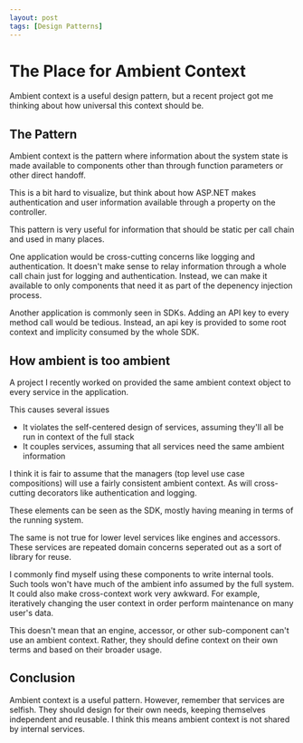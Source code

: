 ```yaml
---
layout: post
tags: [Design Patterns]
---
```


# The Place for Ambient Context

Ambient context is a useful design pattern, but a recent project got me thinking about how universal this context should be.

## The Pattern

Ambient context is the pattern where information about the system state is made available to components other than through function parameters or other direct handoff.

This is a bit hard to visualize, but think about how ASP.NET makes authentication and user information available through a property on the controller.

This pattern is very useful for information that should be static per call chain and used in many places. 

One application would be cross-cutting concerns like logging and authentication. It doesn't make sense to relay information through a whole call chain just for logging and authentication. Instead, we can make it available to only components that need it as part of the depenency injection process.

Another application is commonly seen in SDKs. Adding an API key to every method call would be tedious. Instead, an api key is provided to some root context and implicity consumed by the whole SDK.

## How ambient is too ambient

A project I recently worked on provided the same ambient context object to every service in the application.

This causes several issues
- It violates the self-centered design of services, assuming they'll all be run in context of the full stack
- It couples services, assuming that all services need the same ambient information

I think it is fair to assume that the managers (top level use case compositions) will use a fairly consistent ambient context. As will cross-cutting decorators like authentication and logging.

These elements can be seen as the SDK, mostly having meaning in terms of the running system.

The same is not true for lower level services like engines and accessors. These services are repeated domain concerns seperated out as a sort of library for reuse. 

I commonly find myself using these components to write internal tools. Such tools won't have much of the ambient info assumed by the full system. It could also make cross-context work very awkward. For example, iteratively changing the user context in order perform maintenance on many user's data.

This doesn't mean that an engine, accessor, or other sub-component can't use an ambient context. Rather, they should define context on their own terms and based on their broader usage.

## Conclusion

Ambient context is a useful pattern. However, remember that services are selfish. They should design for their own needs, keeping themselves independent and reusable. I think this means ambient context is not shared by internal services.